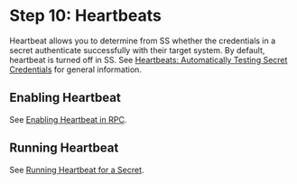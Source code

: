 [title]: # (10. Heartbeats)
[tags]: # (Heartbeat)
[priority]: # (1010)

# Step 10: Heartbeats

Heartbeat allows you to determine from SS whether the credentials in a secret authenticate successfully with their target system. By default, heartbeat is turned off in SS. See [Heartbeats: Automatically Testing Secret Credentials](../../secret-heartbeats/index.md) for general information.

## Enabling Heartbeat

See [Enabling Heartbeat in RPC](../../secret-heartbeats/enabling-heartbeat-in-rpc/index.md).

## Running Heartbeat

See [Running Heartbeat for a Secret](../../secret-heartbeats/running-heartbeat-for-a-secret/index.md).

